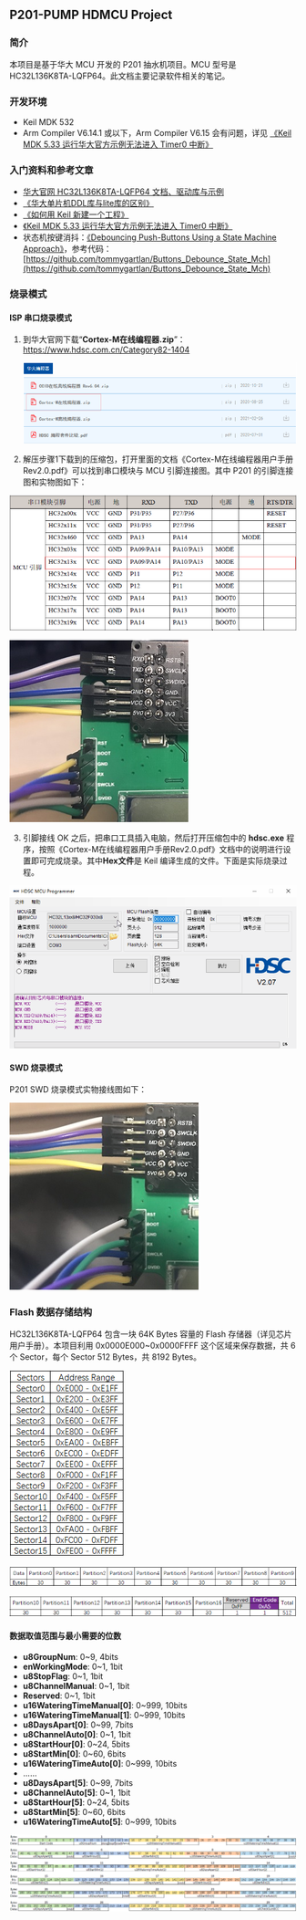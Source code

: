 ## P201-PUMP HDMCU Project

### 简介

本项目是基于华大 MCU 开发的 P201 抽水机项目。MCU 型号是 HC32L136K8TA-LQFP64。此文档主要记录软件相关的笔记。

### 开发环境

* Keil MDK 532
* Arm Compiler V6.14.1 或以下，Arm Compiler V6.15 会有问题，详见 [《Keil MDK 5.33 运行华大官方示例无法进入 Timer0 中断》](https://blog.csdn.net/heray1990/article/details/113838794)

### 入门资料和参考文章

* [华大官网 HC32L136K8TA-LQFP64 文档、驱动库与示例](https://www.hdsc.com.cn/Category82-1404)
* [《华大单片机DDL库与lite库的区别》](https://blog.csdn.net/willOkay/article/details/106535809)
* [《如何用 Keil 新建一个工程》](https://blog.csdn.net/willOkay/article/details/106533167)
* [《Keil MDK 5.33 运行华大官方示例无法进入 Timer0 中断》](https://blog.csdn.net/heray1990/article/details/113838794)
* 状态机按键消抖：[《Debouncing Push-Buttons Using a State Machine Approach》](https://www.eeweb.com/debouncing-push-buttons-using-a-state-machine-approach/)，参考代码：[https://github.com/tommygartlan/Buttons_Debounce_State_Mch](https://github.com/tommygartlan/Buttons_Debounce_State_Mch)

### 烧录模式

#### ISP 串口烧录模式

1. 到华大官网下载“**Cortex-M在线编程器.zip**”：https://www.hdsc.com.cn/Category82-1404

   ![](./华大官网编程器下载界面.png)

2. 解压步骤1下载到的压缩包，打开里面的文档《Cortex-M在线编程器用户手册Rev2.0.pdf》可以找到串口模块与 MCU 引脚连接图。其中 P201 的引脚连接图和实物图如下：

![](./串口模块与MCU引脚接线图.png)

![](./ISP串口烧录模式接线实物图.jpg)

3. 引脚接线 OK 之后，把串口工具插入电脑，然后打开压缩包中的 **hdsc.exe** 程序，按照《Cortex-M在线编程器用户手册Rev2.0.pdf》文档中的说明进行设置即可完成烧录。其中**Hex文件**是 Keil 编译生成的文件。下面是实际烧录过程。

![](./P201_MCU_ISP_PROGRAM.gif)

#### SWD 烧录模式

P201 SWD 烧录模式实物接线图如下：

![](./SWD烧录模式接线实物图.jpg)

### Flash 数据存储结构

HC32L136K8TA-LQFP64 包含一块 64K Bytes 容量的 Flash 存储器（详见芯片用户手册）。本项目利用 0x0000E000~0x0000FFFF 这个区域来保存数据，共 6 个 Sector，每个 Sector 512 Bytes，共 8192 Bytes。

![](./Sectors_Addresses.PNG)

![](./Data_in_one_Sector_01.PNG)

![](./Data_in_one_Sector_02.PNG)

#### 数据取值范围与最小需要的位数

* **u8GroupNum**: 0~9, 4bits
* **enWorkingMode**: 0~1, 1bit
* **u8StopFlag**: 0~1, 1bit
* **u8ChannelManual**: 0~1, 1bit
* **Reserved**: 0~1, 1bit
* **u16WateringTimeManual[0]**: 0~999, 10bits
* **u16WateringTimeManual[1]**: 0~999, 10bits
* **u8DaysApart[0]**: 0~99, 7bits
* **u8ChannelAuto[0]**: 0~1, 1bit
* **u8StartHour[0]**: 0~24, 5bits
* **u8StartMin[0]**: 0~60, 6bits
* **u16WateringTimeAuto[0]**: 0~999, 10bits
* ......
* **u8DaysApart[5]**: 0~99, 7bits
* **u8ChannelAuto[5]**: 0~1, 1bit
* **u8StartHour[5]**: 0~24, 5bits
* **u8StartMin[5]**: 0~60, 6bits
* **u16WateringTimeAuto[5]**: 0~999, 10bits

![](./Data_in_one_Partition.PNG)